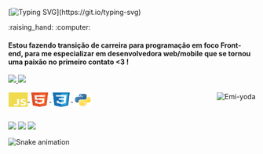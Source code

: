[![Typing SVG](https://readme-typing-svg.herokuapp.com?font=didot&color=A712CF&background=FFFFFF00&lines=Ol%C3%A1!!+Me+chamo%2C+Emi.;+Dev.+front-end+mobile%2Fweb.)](https://git.io/typing-svg)

<div>
 :raising_hand:  :computer: 
<h4>Estou fazendo transição de carreira para programação em foco Front-end, para me especializar em desenvolvedora web/mobile que se tornou uma paixão no primeiro contato <3 !</h4> </div>


 <div>
  <a href="https://github.com/emilainesantos">
  <img height="180em" src="https://github-readme-stats.vercel.app/api?username=emilainesantos&show_icons=true&theme=dracula&include_all_commits=true&count_private=true"/>
  <img height="180em" src="https://github-readme-stats.vercel.app/api/top-langs/?username=emilainesantos&layout=compact&langs_count=7&theme=dracula"/>
</div>
  
<div style="display: inline_block"><br>
  <img align="center" alt="Emi-Js" height="30" width="40" src="https://raw.githubusercontent.com/devicons/devicon/master/icons/javascript/javascript-plain.svg">
    <img align="center" alt="Emi-HTML" height="30" width="40" src="https://raw.githubusercontent.com/devicons/devicon/master/icons/html5/html5-original.svg">
  <img align="center" alt="Emi-CSS" height="30" width="40" src="https://raw.githubusercontent.com/devicons/devicon/master/icons/css3/css3-original.svg">
  <img align="center" alt="Emi-Python" height="30" width="40" src="https://raw.githubusercontent.com/devicons/devicon/master/icons/python/python-original.svg">
 
  <img align="right" alt="Emi-yoda" height="150em" src="http://1.bp.blogspot.com/-CoZbFSfrCvE/UV3Cj9j5zjI/AAAAAAAAAns/4MVv0FVd7wA/s320/chuunibyou-demo-koi-ga-shitai-1-takanashi-rikka-finger-twirl1.gif">
</div>
  
  ##
 
<div> 
  
  <a href="https://instagram.com/iamemilaine" target="_blank"><img src="https://img.shields.io/badge/-Instagram-%23E4405F?style=for-the-badge&logo=instagram&logoColor=white" target="_blank"></a>
  <a href = "mailto:emilaine95@icloud.com"><img src="https://img.shields.io/badge/-Gmail-%23333?style=for-the-badge&logo=gmail&logoColor=white" target="_blank"></a>
  <a href="https://www.linkedin.com/in/emilaine-santos-56ab87a2/" target="_blank"><img src="https://img.shields.io/badge/-LinkedIn-%230077B5?style=for-the-badge&logo=linkedin&logoColor=white" target="_blank"></a> 
 
  ![Snake animation](https://github.com/emilainesantos/rafaballerini/blob/output/github-contribution-grid-snake.svg)
 
</div>
